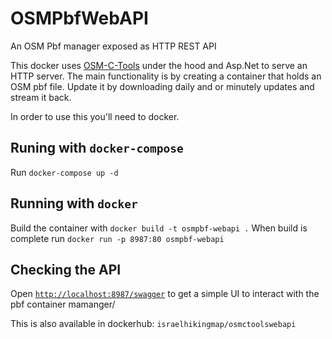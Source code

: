 # OSMPbfWebAPI
An OSM Pbf manager exposed as HTTP REST API

This docker uses [OSM-C-Tools](https://gitlab.com/osm-c-tools/osmctools) under the hood and Asp.Net to serve an HTTP server.
The main functionality is by creating a container that holds an OSM pbf file.
Update it by downloading daily and or minutely updates and stream it back.

In order to use this you'll need to docker.

## Runing with `docker-compose`
Run  `docker-compose up -d`

## Running with `docker`
Build the container with `docker build -t osmpbf-webapi .`
When build is complete run `docker run -p 8987:80 osmpbf-webapi`

## Checking the API
Open [`http://localhost:8987/swagger`](http://localhost:8987/swagger) to get a simple UI to interact with the pbf container mamanger/

This is also available in dockerhub: `israelhikingmap/osmctoolswebapi`

